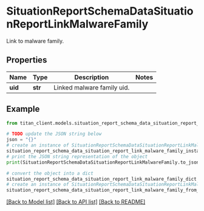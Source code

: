 # SituationReportSchemaDataSituationReportLinkMalwareFamily

Link to malware family.

## Properties

Name | Type | Description | Notes
------------ | ------------- | ------------- | -------------
**uid** | **str** | Linked malware family uid. | 

## Example

```python
from titan_client.models.situation_report_schema_data_situation_report_link_malware_family import SituationReportSchemaDataSituationReportLinkMalwareFamily

# TODO update the JSON string below
json = "{}"
# create an instance of SituationReportSchemaDataSituationReportLinkMalwareFamily from a JSON string
situation_report_schema_data_situation_report_link_malware_family_instance = SituationReportSchemaDataSituationReportLinkMalwareFamily.from_json(json)
# print the JSON string representation of the object
print(SituationReportSchemaDataSituationReportLinkMalwareFamily.to_json())

# convert the object into a dict
situation_report_schema_data_situation_report_link_malware_family_dict = situation_report_schema_data_situation_report_link_malware_family_instance.to_dict()
# create an instance of SituationReportSchemaDataSituationReportLinkMalwareFamily from a dict
situation_report_schema_data_situation_report_link_malware_family_from_dict = SituationReportSchemaDataSituationReportLinkMalwareFamily.from_dict(situation_report_schema_data_situation_report_link_malware_family_dict)
```
[[Back to Model list]](../README.md#documentation-for-models) [[Back to API list]](../README.md#documentation-for-api-endpoints) [[Back to README]](../README.md)


